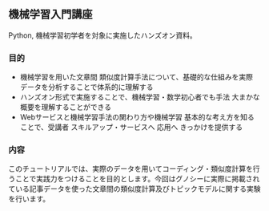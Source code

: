 ## 機械学習入門講座

Python, 機械学習初学者を対象に実施したハンズオン資料。

### 目的
- 機械学習を用いた文章間 類似度計算手法について、基礎的な仕組みを実際 データを分析することで体系的に理解する
- ハンズオン形式で実施することで、機械学習・数学初心者でも手法 大まかな概要を理解することができる
- Webサービスと機械学習手法の関わり方や機械学習 基本的な考え方を知ることで、受講者 スキルアップ・サービスへ 応用へ きっかけを提供する

### 内容
このチュートリアルでは、実際のデータを用いてコーディング・類似度計算を行うことで実践力をつけることを目的とします。今回はグノシーに実際に掲載されている記事データを使った文章間の類似度計算及びトピックモデルに関する実験を行います。
